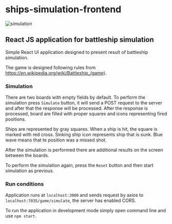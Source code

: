 # ships-simulation-frontend

![simulation](https://user-images.githubusercontent.com/43821437/174072944-d82dd633-3b11-4adc-8351-ad878907bc4d.png)

## React JS application for battleship simulation

Simple React UI application designed to present result of battleship simulation.

The game is designed following rules from https://en.wikipedia.org/wiki/Battleship_(game).

### Simulation

There are two boards with empty fields by default. To perform the simulation press `Simulate` button, it will send a POST request to the server and after that the response will be processed. After the response is processed, board are filled with proper squares and icons representing fired positions.

Ships are represented by gray squares. When a ship is hit, the square is marked with red cross. Sinking ship icon represents ship that is sunk. Blue wave means that te position was a missed shot.

After the simulation is performed there are additional results on the screen between the boards.

To perform the simulation again, press the `Reset` button and then start simulation as previous.

### Run conditions

Application runs at `localhost:3000` and sends request by axios to `localhost:7035/game/simulate`, the server has enabled CORS.

To run the application in development mode simply open command line and use `npm start`.

